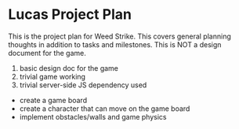 # Lucas Project Plan

This is the project plan for Weed Strike. This covers general planning thoughts in addition to tasks and milestones. This is NOT a design document for the game.

1. basic design doc for the game
1. trivial game working
1. trivial server-side JS dependency used

- create a game board
- create a character that can move on the game board
- implement obstacles/walls and game physics
